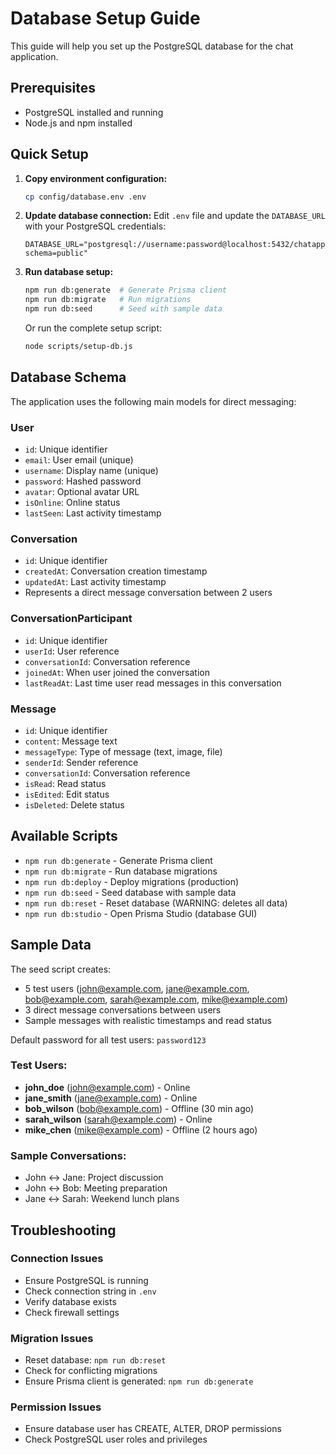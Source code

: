 # Database Setup Guide

This guide will help you set up the PostgreSQL database for the chat application.

## Prerequisites

- PostgreSQL installed and running
- Node.js and npm installed

## Quick Setup

1. **Copy environment configuration:**
   ```bash
   cp config/database.env .env
   ```

2. **Update database connection:**
   Edit `.env` file and update the `DATABASE_URL` with your PostgreSQL credentials:
   ```
   DATABASE_URL="postgresql://username:password@localhost:5432/chatapp_db?schema=public"
   ```

3. **Run database setup:**
   ```bash
   npm run db:generate  # Generate Prisma client
   npm run db:migrate   # Run migrations
   npm run db:seed      # Seed with sample data
   ```

   Or run the complete setup script:
   ```bash
   node scripts/setup-db.js
   ```

## Database Schema

The application uses the following main models for direct messaging:

### User
- `id`: Unique identifier
- `email`: User email (unique)
- `username`: Display name (unique)
- `password`: Hashed password
- `avatar`: Optional avatar URL
- `isOnline`: Online status
- `lastSeen`: Last activity timestamp

### Conversation
- `id`: Unique identifier
- `createdAt`: Conversation creation timestamp
- `updatedAt`: Last activity timestamp
- Represents a direct message conversation between 2 users

### ConversationParticipant
- `id`: Unique identifier
- `userId`: User reference
- `conversationId`: Conversation reference
- `joinedAt`: When user joined the conversation
- `lastReadAt`: Last time user read messages in this conversation

### Message
- `id`: Unique identifier
- `content`: Message text
- `messageType`: Type of message (text, image, file)
- `senderId`: Sender reference
- `conversationId`: Conversation reference
- `isRead`: Read status
- `isEdited`: Edit status
- `isDeleted`: Delete status

## Available Scripts

- `npm run db:generate` - Generate Prisma client
- `npm run db:migrate` - Run database migrations
- `npm run db:deploy` - Deploy migrations (production)
- `npm run db:seed` - Seed database with sample data
- `npm run db:reset` - Reset database (WARNING: deletes all data)
- `npm run db:studio` - Open Prisma Studio (database GUI)

## Sample Data

The seed script creates:
- 5 test users (john@example.com, jane@example.com, bob@example.com, sarah@example.com, mike@example.com)
- 3 direct message conversations between users
- Sample messages with realistic timestamps and read status

Default password for all test users: `password123`

### Test Users:
- **john_doe** (john@example.com) - Online
- **jane_smith** (jane@example.com) - Online  
- **bob_wilson** (bob@example.com) - Offline (30 min ago)
- **sarah_wilson** (sarah@example.com) - Online
- **mike_chen** (mike@example.com) - Offline (2 hours ago)

### Sample Conversations:
- John ↔ Jane: Project discussion
- John ↔ Bob: Meeting preparation
- Jane ↔ Sarah: Weekend lunch plans

## Troubleshooting

### Connection Issues
- Ensure PostgreSQL is running
- Check connection string in `.env`
- Verify database exists
- Check firewall settings

### Migration Issues
- Reset database: `npm run db:reset`
- Check for conflicting migrations
- Ensure Prisma client is generated: `npm run db:generate`

### Permission Issues
- Ensure database user has CREATE, ALTER, DROP permissions
- Check PostgreSQL user roles and privileges
